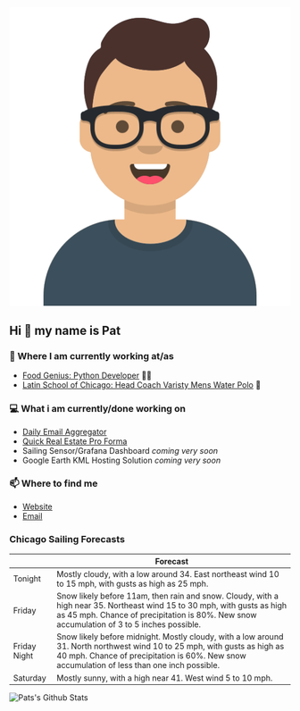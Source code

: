 [![Social banner for p-j-falconer](https://raw.githubusercontent.com/P-J-FALCONER/P-J-FALCONER/master/assets/avataaars.svg)](https://patfalconer.com/)
## Hi :wave: my name is Pat

### 💼 Where I am currently working at/as
- [Food Genius: Python Developer](https://getfoodgenius.com/) 🍔🐍
- [Latin School of Chicago: Head Coach Varisty Mens Water Polo](https://www.latinschool.org/) 🤽


### 💻 What i am currently/done working on
 - [Daily Email Aggregator](https://github.com/P-J-FALCONER/dott_daily_mail)
 - [Quick Real Estate Pro Forma](https://github.com/P-J-FALCONER/henry)
 - Sailing Sensor/Grafana Dashboard *coming very soon*
 - Google Earth KML Hosting Solution *coming very soon*

### 📫 Where to find me
 - [Website](https://patfalconer.com/)
 - [Email](mailto:patrick.j.falconer@gmail.com)


### Chicago Sailing Forecasts
|   | Forecast  |
|---|---|
| Tonight | Mostly cloudy, with a low around 34. East northeast wind 10 to 15 mph, with gusts as high as 25 mph. |
| Friday | Snow likely before 11am, then rain and snow. Cloudy, with a high near 35. Northeast wind 15 to 30 mph, with gusts as high as 45 mph. Chance of precipitation is 80%. New snow accumulation of 3 to 5 inches possible. |
| Friday Night | Snow likely before midnight. Mostly cloudy, with a low around 31. North northwest wind 10 to 25 mph, with gusts as high as 40 mph. Chance of precipitation is 60%. New snow accumulation of less than one inch possible. |
| Saturday | Mostly sunny, with a high near 41. West wind 5 to 10 mph. |

![Pats's Github Stats](https://github-readme-stats.vercel.app/api?username=p-j-falconer&show_icons=true&theme=radical)
